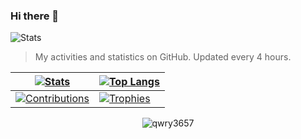 ### Hi there 👋

![Stats](https://github-readme-stats.vercel.app/api?username=qwry3657&theme=dark&include_all_commits=true&count_private=true&show_icons=true&hide_rank=false&border_radius=10&line_height=30&hide_border=true&text_color=a3a3a3)

> My activities and statistics on GitHub. Updated every 4 hours.

| <a href="#qwry3657-stats"><picture><source srcset="https://github-readme-stats-git-masterrstaa-rickstaa.vercel.app/api?username=qwry3657&theme=dracula&text_bold=false&hide_border=true&bg_color=00000000&show_icons=true&hide=issues,contribs&count_private=true&include_all_commits=true" media="(prefers-color-scheme: dark)" /><source srcset="https://github-readme-stats-git-masterrstaa-rickstaa.vercel.app/api?username=qwry3657&theme=buefy&show_icons=true&hide_border=true&text_bold=false&hide=issues,contribs&count_private=true&include_all_commits=true&bg_color=00000000" media="(prefers-color-scheme: light), (prefers-color-scheme: no-preference)" /><img src="https://github-readme-stats-git-masterrstaa-rickstaa.vercel.app/api?username=qwry3657&theme=buefy&show_icons=true&hide_border=true&text_bold=false&hide=issues,contribs&count_private=true&include_all_commits=true&bg_color=00000000" alt="Stats" /></picture></a> | <a href="#qwry3657-stats"><picture><source srcset="https://github-readme-stats-git-masterrstaa-rickstaa.vercel.app/api/top-langs/?username=qwry3657&layout=compact&theme=dracula&text_bold=false&hide_border=true&bg_color=00000000" media="(prefers-color-scheme: dark)" /><source srcset="https://github-readme-stats-git-masterrstaa-rickstaa.vercel.app/api/top-langs/?username=qwry3657&layout=compact&theme=buefy&text_bold=false&hide_border=true&bg_color=00000000" media="(prefers-color-scheme: light), (prefers-color-scheme: no-preference)" /><img src="https://github-readme-stats-git-masterrstaa-rickstaa.vercel.app/api/top-langs/?username=qwry3657&layout=compact&theme=buefy&text_bold=false&hide_border=true" alt="Top Langs" /></picture></a> |
| ------------- | ------------- |
| <a href="#qwry3657-stats"><picture><source srcset="https://github-readme-streak-stats.herokuapp.com?user=qwry3657&theme=dracula&border_radius=0&background=FFFFFF00&border=30363D&stroke=30363D&hide_border=true" media="(prefers-color-scheme: dark)" /><source srcset="https://github-readme-streak-stats.herokuapp.com?user=qwry3657&theme=buefy&border_radius=0&background=FFFFFF00&border=D0D7DE&stroke=D0D7DE&hide_border=true" media="(prefers-color-scheme: light), (prefers-color-scheme: no-preference)" /><img src="https://github-readme-streak-stats.herokuapp.com?user=qwry3657&theme=buefy&border_radius=0&background=FFFFFF00&border=D0D7DE&stroke=D0D7DE&hide_border=true" alt="Contributions" /></picture></a> | <a href="#qwry3657-stats">![Trophies](https://github-profile-trophy.vercel.app/?username=qwry3657&theme=dark_lover&row=2&column=3&rank=SECRET,SSS,SS,S,AAA,AA,A,B,C&no-frame=true&margin-w=6&margin-h=6&no-bg=true)</a> |

<p align="center"> <img src="https://komarev.com/ghpvc/?username=qwry3657&style=flat-square" alt="qwry3657" /> </p>